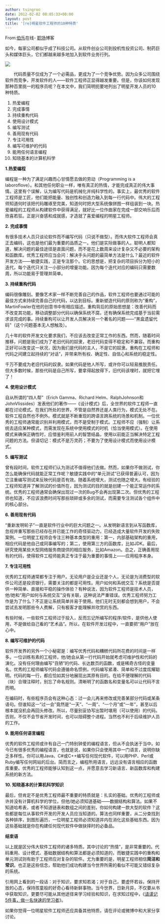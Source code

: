```yaml
---
author: tsingroo
date: 2012-02-02 08:05:33+00:00
layout: post
title: '[re]明星软件工程师的10种特质'
---
```


From:[伯乐](http://www.jobbole.com/)在线- [职场](http://www.jobbole.com/blog.php)博客


如今，每家公司都似乎成了科技公司。从软件创业公司到投机性投资公司、制药巨头和媒体巨头，它们都越来越多地加入到软件业务行列。

![](http://pic003.cnblogs.com/2010/104216/201011/2010112417363366.jpg)

<!-- more -->　　代码质量不仅成为了一个必需品，更成为了一个竞争优势。因为众多公司围绕软件而竞争，开发软件的人——软件工程师正显得越发重要。但是，你该如何发现那种百里挑一的程序员呢？在本文中，我们简明扼要地列出了明星开发人员的10种特质。
  1. 热爱编程
  2. 完成事情
  3. 持续重构代码
  4. 使用设计模式
  5. 编写测试
  6. 善用现有代码
  7. 专注可用性
  8. 编写可维护的代码
  9. 能用任何语言编程
  10. 知晓基本的计算机科学

**1.热爱编程**

编程是一种为了满足兴趣而心甘情愿去做的劳动（Programming is a laboroflove）。和其他任何职业一样，唯有真正的热情，才能完成真正的伟大事情。这里有个误解，认为编写代码是机械化并纯科学性的。事实上，最优秀的软件工程师是工匠，他们能把能量、独创性和创造力融入到每一行代码中。伟大的工程师知道何时该把代码雕琢至完美，知道何时把大型系统像拼图一样组装到一块。热爱编程的工程师从构建软件中获得满足，就好比一位作曲家在完成一部交响乐后而欣喜若狂。正是兴奋感和成就感，才造就了喜爱编程的明星工程师。

**2. 完成事情**

有很多技术人员只谈论软件而不编写代码（只说不做型）。而伟大软件工程师会真正去编码，这也是他们最为重要的品质之一。他们是实际做事的人。聪明人都知道，解决问题的最佳途径是直面问题，而不是花上数周来设计复杂又不必要的架构和函数库。优秀工程师应当会问：解决手头问题的最简单方法是什么？最近的软件开发方法——敏捷实践，正是专注那个。它的思想是，把复杂的项目拆分为短小的迭代，每个迭代只关注一小部分的增量功能。因为每个迭代对应的编码只需要数周，所以功能易于管理并简单。

**3. 持续重构代码**

编码很像雕刻。要像艺术家一样不断完善自己的作品，软件工程师也要通过可能的最佳方式来持续完善自己的代码，以达到目标。重新塑造代码的原则称为“重构”，MartinFowler在他的创意书中有相应描述。重构背后的原始思想是：改善代码而不改变其功能，移动调整部分代码以确保系统不腐，还有确保系统完成基于当前需求该完成的事。持续重构可以让开发人员解决另一个著名的问题——“黑盒遗留代码”（这个问题基本无人想触及）。

几十年的软件开发文化要求我们，不应该去改变正常工作的东西。然而，随着时间推移，问题是我们成为了老旧代码的奴隶，老旧代码变得不稳定和不兼容。而重构正好可以改变这一状况，因为我们是代码的主人，不是它的奴隶。重构在工程师和代码之间建立起持续的“对话”，并带来所有权、确定性、自信心和系统的稳定性。

千万不要成为老旧代码的奴隶。如果代码是他人所写，或许你可以轻易推脱责任。但大多数时候，那些代码是自己所写，要拿得起放得下，旧代码该埋时，就把它埋了！

**4. 使用设计模式**

自从所谓的“四人帮”（Erich Gamma、Richard Helm、RalphJohnson和JohnVlissides）发表他们的著作——《设计模式》后，全世界的软件工程师一直都在讨论模式。在我们所处的世界，不管是自然界还是人类行为，模式无处不在。软件工程自然也不例外。模式就是不断重现的跨语言跨系统的场景和机制。一位优秀的工程师通常能识别并利用模式，而不是受制于模式。工程师不应（强制）让系统去适应某种模式，而需发现在系统中使用模式的时机（恰当使用模式）。在使用模式来确保正确性时，应借鉴利用前人的智慧结晶，使用以前能正当解决特定工程问题的方法。但请切记：模式不是万灵药；不要为了使用设计模式而使用设计模式。

**5. 编写测试**

曾有段时间，软件工程师们认为测试不值得他们去做。然而，如果你不做测试，你怎么能确保代码就能正常工作呢？敏捷实践中的“单元测试”已获得普遍认可，因为它注重编写测试来反映代码是否有效。随着系统增大，测试也随之增大。有经验的工程师知道并了解测试的价值所在，因为测试的目的就是创建一个能正常运作的系统。优秀的工程师通常会确保出现过一次的Bug不会再出现第二次。但优秀的工程师也知道，不应该浪费时间写那些琐碎或多余的测试，而需要专注测试各个组件中的核心部分。

**6. 善用现有代码**

“重新发明轮子”一直是软件行业中的巨大问题之一。从发明新语言到从写函数库，忽视并重写那些已经存在并已能工作的奇怪驱动力，已经造成大量软件开发的失败案例。一位明星工程师会专注三种基本类型的重用：第一，内部基础架构的重用，相应代码是他自己或同事编写的；第二，使用第三方的函数库，比如JDK。最后，研究使用某些大型网络服务商提供的相应服务，比如Amazon。总之，正确善用现有的代码，使得软件工程师能真正专注于最为重要的事情上——应用程序本身。

**7. 专注可用性**

优秀的工程师通常都专注于用户。无论用户是企业还是个人，无论是为消费型的软件公司还是投资银行，需要关注的都是可用性。用户如何和系统交互？系统是否提供一种简单、直接和平稳的操作体验？有种说法，因为软件工程师是技术人员，他/她和“用户如何与系统交互”没有关联，这种说法严重错误。优秀工程师努力工作是为了什么？不正是让系统简单并易于使用。他们无时无刻都会想到用户，不会尝试去发明那些令人费解，只有极客才能理解并欣赏的东西。

有些时候，一些软件工程师过于投入，反而忘记所编写的程序/软件，是供他人使用，不是做给自己看的“艺术品”。所以，在软件开发过程中，一直要把“用户”放在心中。

**8. 编写可维护的代码**

软件开发界的另外一个小秘密是：编写优秀代码和糟糕代码所花费的时间是一样多。一位训练有素的工程师，他/她会从第一行代码开始就考虑可维护性和代码的演化。没有任何理由编写“丑陋”的代码、长达数页的函数，或是稀奇古怪的变量名。优秀的工程师编写代码会遵循命名惯例，代码编写紧凑、简单和不过度炫耀聪明。代码的每一行，都应恰如其分地展现出其原有目的。在给不便理解的代码（块）合理注释时，别忘了命名规则。清晰明了的函数名和变量名可以让代码不言而明。

在编码时，有些程序员会有这种心态：过一会儿再来修改或完善某部分代码或某条语句。但谁知这一“过一会”竟然是“一天”、“一周”、“一个月”或“一年”，甚至以后根本就没机会再回头修改。所以，尽量别妥协写出暂时堪用（可以使用）的代码。否则，不仅不会节省开发时间，也可以阻碍整个进程。当然也不利于后续维护人员的工作。

**9. 能用任何语言编程**

优秀的软件工程师或许有自己一门特别钟爱的编程语言，但从不会执迷于当中。如今已有很多优秀的编程语言，也就是说，如果你只会使用其中一门语言，说明你缺乏多样性。你可以用Java、C#或C++编写任何现代软件，可以用PHP、Perl或Ruby编写任何网站的后台。简而言之，编程所用语言，远远没有语言相应的函数库重要。优秀的工程师能够认知到这一点，并愿意去学习新语言、新函数库和构建系统的新方法。

**10. 知晓基本的计算机科学知识**

最后，但肯定不是优秀工程师最不重要的特质就是：扎实的基础。优秀的工程师或许并没有计算机科学的学位，但他/她必须知道基础——数据结构和算法。如果不知道哈希表，或者不知道链表和数组之间的差别，你如何构建一款大型的软件？这些都是每位从事软件开发的开发人员应当知道的。算法也同样重要，从二分查找到各种排序，到图形遍历，一位明星工程师必须知道并内在消化这些基础东西。因为这些基础就是你在构建任何现代软件中做抉择时的必备品。

**结束语**

以上就是区分伟大软件工程师的诸多特质。其中讨论的“热情”，是非常重要的。代码重用、设计模式、基础数据结构和算法都是必须知道的，而敏捷实践中的重构和单元测试则有助于工程师应对复杂的软件。尤为重要的是，明星工程师相信**简洁和常识**。也正是这些信念，帮助他们成功构建当今世界所需的看似不可能又错综复杂的系统。

引用网上看到的一段话：对于知识，要求知若渴；对于自己，要虚怀若谷。保持开放的心态，保持孩童般的好奇心看待新鲜事物。当今世界，日新月异，不仅要从书中获取知识，更要尽可能从其他途径来学习经验和知识，在求知过程中，《[请谨记5件事，做一名快速的学习者](http://www.jobbole.com/blog.php/429)》。

如果你觉得一位明星软件工程师还应具备其他特质，请在评论或微博中和大家分享讨论。
